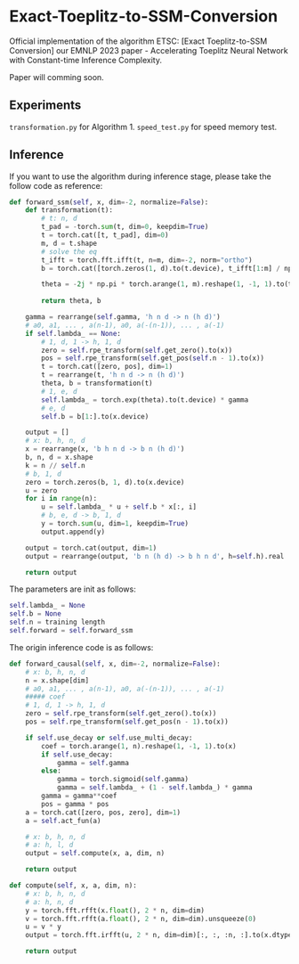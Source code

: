 # Exact-Toeplitz-to-SSM-Conversion
Official implementation of the algorithm ETSC: [Exact Toeplitz-to-SSM Conversion] our EMNLP 2023 paper - Accelerating Toeplitz Neural Network with Constant-time Inference Complexity.

Paper will comming soon.

## Experiments
`transformation.py` for Algorithm 1. `speed_test.py` for speed memory test.

## Inference
If you want to use the algorithm during inference stage, please take the follow code as reference:

```python
def forward_ssm(self, x, dim=-2, normalize=False):
    def transformation(t):
        # t: n, d
        t_pad = -torch.sum(t, dim=0, keepdim=True)
        t = torch.cat([t, t_pad], dim=0)
        m, d = t.shape
        # solve the eq
        t_ifft = torch.fft.ifft(t, n=m, dim=-2, norm="ortho")
        b = torch.cat([torch.zeros(1, d).to(t.device), t_ifft[1:m] / np.sqrt(m)], dim=0)

        theta = -2j * np.pi * torch.arange(1, m).reshape(1, -1, 1).to(t.device) / m
        
        return theta, b

    gamma = rearrange(self.gamma, 'h n d -> n (h d)')
    # a0, a1, ... , a(n-1), a0, a(-(n-1)), ... , a(-1)
    if self.lambda_ == None:
        # 1, d, 1 -> h, 1, d
        zero = self.rpe_transform(self.get_zero().to(x))
        pos = self.rpe_transform(self.get_pos(self.n - 1).to(x))
        t = torch.cat([zero, pos], dim=1)
        t = rearrange(t, 'h n d -> n (h d)')
        theta, b = transformation(t)
        # 1, e, d
        self.lambda_ = torch.exp(theta).to(t.device) * gamma
        # e, d
        self.b = b[1:].to(x.device)

    output = []
    # x: b, h, n, d
    x = rearrange(x, 'b h n d -> b n (h d)')
    b, n, d = x.shape
    k = n // self.n
    # b, 1, d
    zero = torch.zeros(b, 1, d).to(x.device)
    u = zero
    for i in range(n):
        u = self.lambda_ * u + self.b * x[:, i]
        # b, e, d -> b, 1, d
        y = torch.sum(u, dim=1, keepdim=True)
        output.append(y)

    output = torch.cat(output, dim=1)
    output = rearrange(output, 'b n (h d) -> b h n d', h=self.h).real

    return output
```
The parameters are init as follows:
```python
self.lambda_ = None
self.b = None
self.n = training length
self.forward = self.forward_ssm
```

The origin inference code is as follows:
```python
def forward_causal(self, x, dim=-2, normalize=False):
    # x: b, h, n, d
    n = x.shape[dim]
    # a0, a1, ... , a(n-1), a0, a(-(n-1)), ... , a(-1)
    ##### coef
    # 1, d, 1 -> h, 1, d
    zero = self.rpe_transform(self.get_zero().to(x))
    pos = self.rpe_transform(self.get_pos(n - 1).to(x))

    if self.use_decay or self.use_multi_decay:
        coef = torch.arange(1, n).reshape(1, -1, 1).to(x)
        if self.use_decay:
            gamma = self.gamma
        else:
            gamma = torch.sigmoid(self.gamma)
            gamma = self.lambda_ + (1 - self.lambda_) * gamma
        gamma = gamma**coef
        pos = gamma * pos
    a = torch.cat([zero, pos, zero], dim=1)
    a = self.act_fun(a)

    # x: b, h, n, d
    # a: h, l, d
    output = self.compute(x, a, dim, n)

    return output

def compute(self, x, a, dim, n):
    # x: b, h, n, d
    # a: h, n, d
    y = torch.fft.rfft(x.float(), 2 * n, dim=dim)
    v = torch.fft.rfft(a.float(), 2 * n, dim=dim).unsqueeze(0)
    u = v * y
    output = torch.fft.irfft(u, 2 * n, dim=dim)[:, :, :n, :].to(x.dtype)

    return output
```